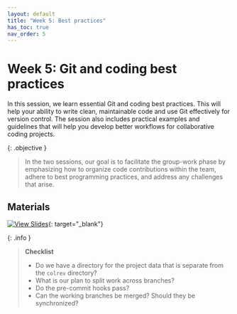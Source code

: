 ```yaml
---
layout: default
title: "Week 5: Best practices"
has_toc: true
nav_order: 5
---
```


# Week 5: Git and coding best practices

In this session, we learn essential Git and coding best practices.
This will help your ability to write clean, maintainable code and use Git effectively for version control.
The session also includes practical examples and guidelines that will help you develop better workflows for collaborative coding projects.

{: .objective }
> In the two sessions, our goal is to facilitate the group-work phase by emphasizing how to organize code contributions within the team, adhere to best programming practices, and address any challenges that arise.

## Materials

[![View Slides](https://img.shields.io/badge/View-Slides-orange?logo=html5)](../output/05-best_practice.html){: target="_blank"}

{: .info }
> **Checklist**
>
> - Do we have a directory for the project data that is separate from the `colrev` directory?
> - What is our plan to split work across branches?
> - Do the pre-commit hooks pass?
> - Can the working branches be merged? Should they be synchronized?